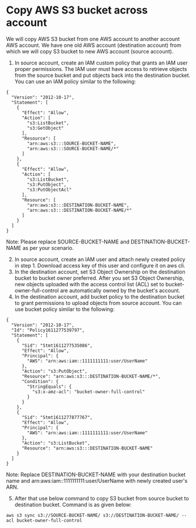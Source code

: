 # Copy AWS S3 bucket across account

We will copy AWS S3 bucket from one AWS account to another account AWS account.
We have one old AWS account (destination account) from which we will copy S3 bucket to new AWS account (source account).
1. In source account, create an IAM custom policy that grants an IAM user proper permissions. The IAM user must have access to retrieve objects from the source bucket and put objects back into the destination bucket. You can use an IAM policy similar to the following:

```
{
  "Version": "2012-10-17",
  "Statement": [
    {
      "Effect": "Allow",
      "Action": [
        "s3:ListBucket",
        "s3:GetObject"
      ],
      "Resource": [
        "arn:aws:s3:::SOURCE-BUCKET-NAME",
        "arn:aws:s3:::SOURCE-BUCKET-NAME/*"
      ]
    },
    {
      "Effect": "Allow",
      "Action": [
        "s3:ListBucket",
        "s3:PutObject",
        "s3:PutObjectAcl"
      ],
      "Resource": [
        "arn:aws:s3:::DESTINATION-BUCKET-NAME",
        "arn:aws:s3:::DESTINATION-BUCKET-NAME/*"
      ]
    }
  ]
}
```
Note: Please replace SOURCE-BUCKET-NAME and DESTINATION-BUCKET-NAME as per your scenario.

2. In source account, create an IAM user and attach newly created policy in step 1. Download access key of this user and configure it on aws cli.
3. In the destination account, set S3 Object Ownership on the destination bucket to bucket owner preferred. After you set S3 Object Ownership, new objects uploaded with the access control list (ACL) set to bucket-owner-full-control are automatically owned by the bucket's account.
4. In the destination account, add bucket policy to the destination bucket to grant permissions to upload objects from source account. You can use bucket policy similar to the following:
```
{
  "Version": "2012-10-17",
  "Id": "Policy1611277539797",
  "Statement": [
    {
      "Sid": "Stmt1611277535086",
      "Effect": "Allow",
      "Principal": {
        "AWS": "arn:aws:iam::1111111111:user/UserName"
      },
      "Action": "s3:PutObject",
      "Resource": "arn:aws:s3:::DESTINATION-BUCKET-NAME/*",
      "Condition": {
        "StringEquals": {
          "s3:x-amz-acl": "bucket-owner-full-control"
        }
      }
    },
    {
      "Sid": "Stmt1611277877767",
      "Effect": "Allow",
      "Principal": {
        "AWS": "arn:aws:iam::1111111111:user/UserName"
      },
      "Action": "s3:ListBucket",
      "Resource": "arn:aws:s3:::DESTINATION-BUCKET-NAME"
    }
  ]
}
```
Note: Replace DESTINATION-BUCKET-NAME with your destination bucket name and arn:aws:iam::1111111111:user/UserName with newly created user's ARN.
      
5. After that use below command to copy S3 bucket from source bucket to destination bucket.
Command is as given below:
 ```
aws s3 sync s3://SOURCE-BUCKET-NAME/ s3://DESTINATION-BUCKET-NAME/ --acl bucket-owner-full-control
```
